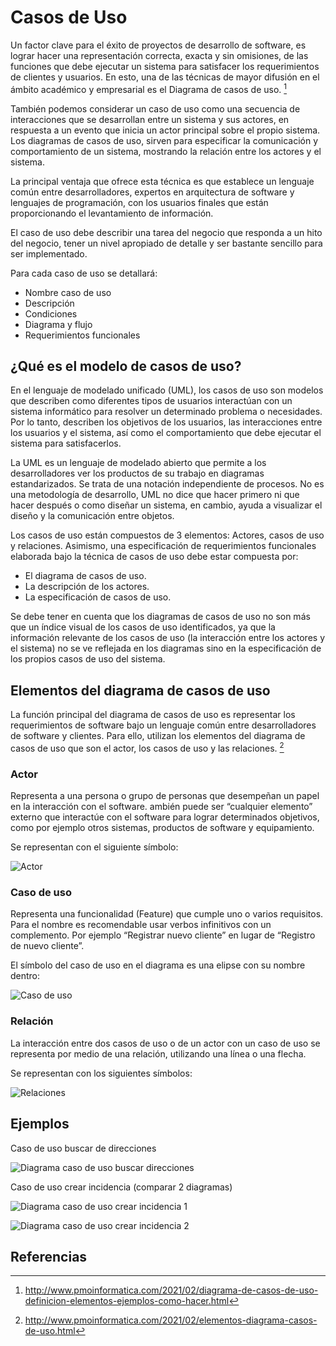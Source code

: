 # Casos de Uso

Un factor clave para el éxito de proyectos de desarrollo de software, es lograr hacer una representación correcta, exacta y sin omisiones, de las funciones que debe ejecutar un sistema para satisfacer los requerimientos de clientes y usuarios. En esto, una de las técnicas de mayor difusión en el ámbito académico y empresarial es el Diagrama de casos de uso. [^1]

También podemos considerar un caso de uso como una secuencia de interacciones que se desarrollan entre un sistema y sus actores, en respuesta a un evento que inicia un actor principal sobre el propio sistema. Los diagramas de casos de uso, sirven para especificar la comunicación y comportamiento de un sistema, mostrando la relación entre los actores y el sistema.

La principal ventaja que ofrece esta técnica es que establece un lenguaje común entre desarrolladores, expertos en arquitectura de software y lenguajes de programación, con los usuarios finales que están proporcionando el levantamiento de información.

El caso de uso debe describir una tarea del negocio que responda a un hito del negocio, tener un nivel apropiado de detalle y ser bastante sencillo para ser implementado.

Para cada caso de uso se detallará:

* Nombre caso de uso                                                  
* Descripción
* Condiciones
* Diagrama y flujo
* Requerimientos funcionales

## ¿Qué es el modelo de casos de uso?

En el lenguaje de modelado unificado (UML), los casos de uso son modelos que describen como diferentes tipos de usuarios interactúan con un sistema informático para resolver un determinado problema o necesidades. Por lo tanto, describen los objetivos de los usuarios, las interacciones entre los usuarios y el sistema, así como el comportamiento que debe ejecutar el sistema para satisfacerlos.

La UML es un lenguaje de modelado abierto que permite a los desarrolladores ver los productos de su trabajo en diagramas estandarizados. Se trata de una notación independiente de procesos. No es una metodología de desarrollo, UML no dice que hacer primero ni que hacer después o como diseñar un sistema, en cambio, ayuda a visualizar el diseño y la comunicación entre objetos.

Los casos de uso están compuestos de 3 elementos: Actores, casos de uso y relaciones. Asimismo, una especificación de requerimientos funcionales elaborada bajo la técnica de casos de uso debe estar compuesta por:

* El diagrama de casos de uso.
* La descripción de los actores.
* La especificación de casos de uso.

Se debe tener en cuenta que los diagramas de casos de uso no son más que un índice visual de los casos de uso identificados, ya que la información relevante de los casos de uso (la interacción entre los actores y el sistema) no se ve reflejada en los diagramas sino en la especificación de los propios casos de uso del sistema.

## Elementos del diagrama de casos de uso

La función principal del diagrama de casos de uso es representar los requerimientos de software bajo un lenguaje común entre desarrolladores de software y clientes. Para ello, utilizan los elementos del diagrama de casos de uso que son el actor, los casos de uso y las relaciones. [^2]

### Actor

Representa a una persona o grupo de personas que desempeñan un papel en la interacción con el software. ambién puede ser “cualquier elemento” externo que interactúe con el software para lograr determinados objetivos, como por ejemplo otros sistemas, productos de software y equipamiento.

Se representan con el siguiente símbolo:

![Actor](./img/simbolo-del-actor-diagrama-casos-de-uso.png)

### Caso de uso

Representa una funcionalidad (Feature) que cumple uno o varios requisitos. Para el nombre es recomendable usar verbos infinitivos con un complemento. Por ejemplo “Registrar nuevo cliente” en lugar de “Registro de nuevo cliente”.

El símbolo del caso de uso en el diagrama es una elipse con su nombre dentro:

![Caso de uso](./img/simbolo-del-casos-de-uso.png)

### Relación

La interacción entre dos casos de uso o de un actor con un caso de uso se representa por medio de una relación, utilizando una línea o una flecha.

Se representan con los siguientes símbolos:

![Relaciones](./img/simbolo-de-relaciones-caso-de-uso.png)

## Ejemplos

Caso de uso buscar de direcciones

![Diagrama caso de uso buscar direcciones](./img/buscador-direcciones.png)

Caso de uso crear incidencia (comparar 2 diagramas)

![Diagrama caso de uso crear incidencia 1](./img/crear-incidencia-1.png)

![Diagrama caso de uso crear incidencia 2](./img/crear-incidencia-2.png)


## Referencias

[^1]: http://www.pmoinformatica.com/2021/02/diagrama-de-casos-de-uso-definicion-elementos-ejemplos-como-hacer.html
[^2]: http://www.pmoinformatica.com/2021/02/elementos-diagrama-casos-de-uso.html


